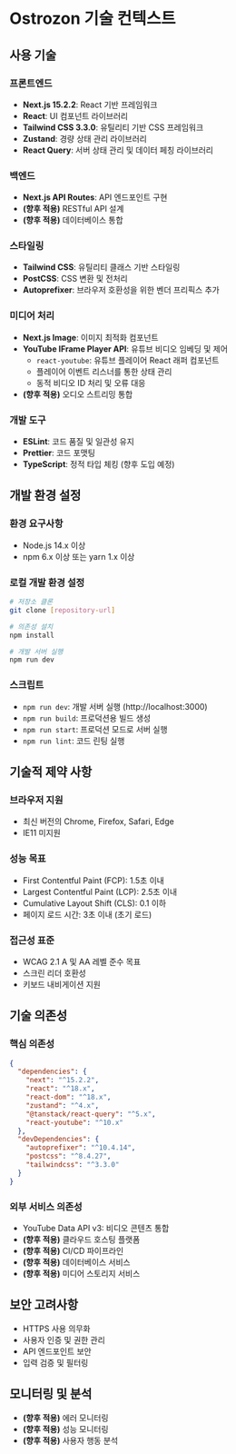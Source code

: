 # Ostrozon 기술 컨텍스트

## 사용 기술

### 프론트엔드
- **Next.js 15.2.2**: React 기반 프레임워크
- **React**: UI 컴포넌트 라이브러리
- **Tailwind CSS 3.3.0**: 유틸리티 기반 CSS 프레임워크
- **Zustand**: 경량 상태 관리 라이브러리
- **React Query**: 서버 상태 관리 및 데이터 페칭 라이브러리

### 백엔드
- **Next.js API Routes**: API 엔드포인트 구현
- **(향후 적용)** RESTful API 설계
- **(향후 적용)** 데이터베이스 통합

### 스타일링
- **Tailwind CSS**: 유틸리티 클래스 기반 스타일링
- **PostCSS**: CSS 변환 및 전처리
- **Autoprefixer**: 브라우저 호환성을 위한 벤더 프리픽스 추가

### 미디어 처리
- **Next.js Image**: 이미지 최적화 컴포넌트
- **YouTube IFrame Player API**: 유튜브 비디오 임베딩 및 제어
  - `react-youtube`: 유튜브 플레이어 React 래퍼 컴포넌트
  - 플레이어 이벤트 리스너를 통한 상태 관리
  - 동적 비디오 ID 처리 및 오류 대응 
- **(향후 적용)** 오디오 스트리밍 통합

### 개발 도구
- **ESLint**: 코드 품질 및 일관성 유지
- **Prettier**: 코드 포맷팅
- **TypeScript**: 정적 타입 체킹 (향후 도입 예정)

## 개발 환경 설정

### 환경 요구사항
- Node.js 14.x 이상
- npm 6.x 이상 또는 yarn 1.x 이상

### 로컬 개발 환경 설정
```bash
# 저장소 클론
git clone [repository-url]

# 의존성 설치
npm install

# 개발 서버 실행
npm run dev
```

### 스크립트
- `npm run dev`: 개발 서버 실행 (http://localhost:3000)
- `npm run build`: 프로덕션용 빌드 생성
- `npm run start`: 프로덕션 모드로 서버 실행
- `npm run lint`: 코드 린팅 실행

## 기술적 제약 사항

### 브라우저 지원
- 최신 버전의 Chrome, Firefox, Safari, Edge
- IE11 미지원

### 성능 목표
- First Contentful Paint (FCP): 1.5초 이내
- Largest Contentful Paint (LCP): 2.5초 이내
- Cumulative Layout Shift (CLS): 0.1 이하
- 페이지 로드 시간: 3초 이내 (초기 로드)

### 접근성 표준
- WCAG 2.1 A 및 AA 레벨 준수 목표
- 스크린 리더 호환성
- 키보드 내비게이션 지원

## 기술 의존성

### 핵심 의존성
```json
{
  "dependencies": {
    "next": "^15.2.2",
    "react": "^18.x",
    "react-dom": "^18.x",
    "zustand": "^4.x",
    "@tanstack/react-query": "^5.x",
    "react-youtube": "^10.x"
  },
  "devDependencies": {
    "autoprefixer": "^10.4.14",
    "postcss": "^8.4.27",
    "tailwindcss": "^3.3.0"
  }
}
```

### 외부 서비스 의존성
- YouTube Data API v3: 비디오 콘텐츠 통합
- **(향후 적용)** 클라우드 호스팅 플랫폼
- **(향후 적용)** CI/CD 파이프라인
- **(향후 적용)** 데이터베이스 서비스
- **(향후 적용)** 미디어 스토리지 서비스

## 보안 고려사항
- HTTPS 사용 의무화
- 사용자 인증 및 권한 관리
- API 엔드포인트 보안
- 입력 검증 및 필터링

## 모니터링 및 분석
- **(향후 적용)** 에러 모니터링
- **(향후 적용)** 성능 모니터링
- **(향후 적용)** 사용자 행동 분석 